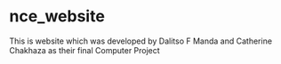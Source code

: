 # nce_website
This is website which was developed by Dalitso F Manda and Catherine Chakhaza as their final Computer Project
